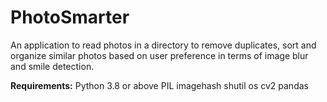 # PhotoSmarter
An application to read photos in a directory to remove duplicates, sort and organize similar photos based on user preference in terms of image blur and smile detection. 


**Requirements:**
Python 3.8 or above 
PIL 
imagehash
shutil
os
cv2
pandas
